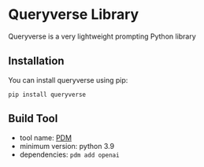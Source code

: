 # Queryverse Library

Queryverse is a very lightweight prompting Python library

## Installation

You can install queryverse using pip:

```
pip install queryverse 
```

## Build Tool

- tool name: [PDM](https://pdm.fming.dev/latest/)
- minimum version: python 3.9
- dependencies: `pdm add openai `

